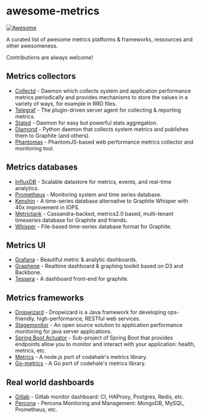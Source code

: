 # awesome-metrics 
[![Awesome](https://cdn.rawgit.com/sindresorhus/awesome/d7305f38d29fed78fa85652e3a63e154dd8e8829/media/badge.svg)](https://github.com/sindresorhus/awesome)

A curated list of awesome metrics platforms &amp; frameworks, ressources and other awesomeness.

Contributions are always welcome!

## Metrics collectors
* [Collectd](https://collectd.org/) - Daemon which collects system and application performance metrics periodically and provides mechanisms to store the values in a variety of ways, for example in RRD files.
* [Telegraf](https://docs.influxdata.com/telegraf/) - The plugin-driven server agent for collecting & reporting metrics.
* [Statsd](https://github.com/etsy/statsd) - Daemon for easy but powerful stats aggregation.
* [Diamond](http://diamond.readthedocs.io/) - Python daemon that collects system metrics and publishes them to Graphite (and others).
* [Phantomas](https://github.com/macbre/phantomas) - PhantomJS-based web performance metrics collector and monitoring tool.

## Metrics databases
* [InfluxDB](https://influxdata.com) - Scalable datastore for metrics, events, and real-time analytics.
* [Prometheus](https://prometheus.io/) - Monitoring system and time series database. 
* [Kenshin](https://github.com/douban/Kenshin/) - A time-series database alternative to Graphite Whisper with 40x improvement in IOPS.
* [Metrictank](https://github.com/raintank/metrictank/) - Cassandra-backed, metrics2.0 based, multi-tenant timeseries database for Graphite and friends.
* [Whisper](https://github.com/graphite-project/whisper/) - File-based time-series database format for Graphite.

## Metrics UI
* [Grafana](http://grafana.org/) - Beautiful metric & analytic dashboards.
* [Graphene](http://jondot.github.io/graphene/) - Realtime dashboard & graphing toolkit based on D3 and Backbone. 
* [Tessera](http://tessera-metrics.github.io/tessera/) - A dashboard front-end for graphite.

## Metrics frameworks
* [Dropwizard](http://www.dropwizard.io/) - Dropwizard is a Java framework for developing ops-friendly, high-performance, RESTful web services.
* [Stagemonitor](http://www.stagemonitor.org/) - An open source solution to application performance monitoring for java server applications.
* [Spring Boot Actuator](https://spring.io/guides/gs/actuator-service/) - Sub-project of Spring Boot that provides endpoints allow you to monitor and interact with your application: health, metrics, etc.
* [Metrics](https://github.com/mikejihbe/metrics/) - A node.js port of codahale's metrics library.
* [Go-metrics](https://github.com/rcrowley/go-metrics) - A Go port of codehale's metrics library.

## Real world dashboards

* [Gitlab](http://monitor.gitlab.net/) - Gitlab monitor dashboard: CI, HAProxy, Postgres, Redis, etc.
* [Percona](https://pmmdemo.percona.com/graph/dashboard/db/pmm-demo) - Percona Monitoring and Management: MongoDB, MySQL, Prometheus, etc.

